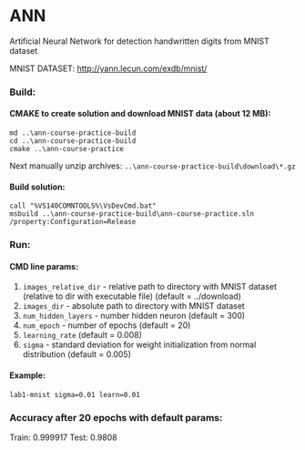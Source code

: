 # ANN
Artificial Neural Network for detection handwritten digits from MNIST dataset

MNIST DATASET: http://yann.lecun.com/exdb/mnist/

### Build:

#### CMAKE to create solution and download MNIST data (about 12 MB):

```
md ..\ann-course-practice-build
cd ..\ann-course-practice-build
cmake ..\ann-course-practice
```

Next manually unzip archives: `..\ann-course-practice-build\download\*.gz`

#### Build solution:

```
call "%VS140COMNTOOLS%\VsDevCmd.bat"
msbuild ..\ann-course-practice-build\ann-course-practice.sln /property:Configuration=Release
```

### Run:

#### CMD line params:
1. `images_relative_dir` - relative path to directory with MNIST dataset (relative to dir with executable file) (default = ../download)
2. `images_dir` - absolute path to directory with MNIST dataset
3. `num_hidden_layers` - number hidden neuron (default = 300)
4. `num_epoch` - number of epochs (default = 20)
5. `learning_rate` (default = 0.008)
6. `sigma` - standard deviation for weight initialization from normal distribution (default = 0.005)

#### Example:
`lab1-mnist sigma=0.01 learn=0.01`

### Accuracy after 20 epochs with default params:  
Train: 0.999917
Test: 0.9808